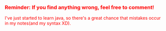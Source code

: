 ### <font color=#FF0000>Reminder: If you find anything wrong, feel free to comment! 
I've just started to learn java, so there's a great chance that mistakes occur in my notes(and my syntax XD).</font><br /> 
